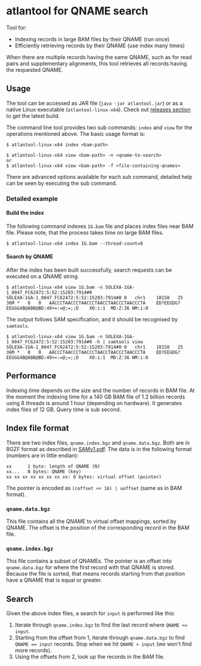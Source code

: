 # atlantool for QNAME search

Tool for:

* Indexing records in large BAM files by their QNAME (run once)
* Efficiently retrieving records by their QNAME (use index many times)

When there are multiple records having the same QNAME, such as for read pairs and supplementary alignments, this tool retrieves all records having the requested QNAME.

## Usage

The tool can be accessed as JAR file (`java -jar atlantool.jar`) or as a 
native Linux executable (`atlantool-linux-x64`). 
Check out [releases section] to get the latest build.

The command line tool provides two sub commands: `index` and `view` for the operations
mentioned above. The basic usage format is:
```
$ atlantool-linux-x64 index <bam-path>

$ atlantool-linux-x64 view <bam-path> -n <qname-to-search>
or
$ atlantool-linux-x64 view <bam-path> -f <file-containing-qnames>
```

There are advanced options available for each sub command, detailed help
can be seen by executing the sub command.

### Detailed example
#### Build the index

The following command indexes `1G.bam` file and places index files near BAM file. Please note, that the process takes time on large BAM files.
```shell script
$ atlantool-linux-x64 index 1G.bam --thread-count=8
```

#### Search by QNAME

After the index has been built successfully, search requests can be executed on a QNAME string.
```shell script
$ atlantool-linux-x64 view 1G.bam -n SOLEXA-1GA-1_0047_FC62472:5:52:15203:7914#0
SOLEXA-1GA-1_0047_FC62472:5:52:15203:7914#0	0	chr1	10158	25	36M	*	0	0	AACCCTAACCCTAACCCTAACCTAACCCTAACCCTA	ED?EEGDG?EEGGG4B@ABB@BD:49+=:=@;=;;D	X0:i:1	MD:Z:36	NM:i:0
```

The output follows SAM specification, and it should be recognised by `samtools`.
```shell script
$ atlantool-linux-x64 view 1G.bam -n SOLEXA-1GA-1_0047_FC62472:5:52:15203:7914#0 -h | samtools view
SOLEXA-1GA-1_0047_FC62472:5:52:15203:7914#0	0	chr1	10158	25	36M	*	0	0	AACCCTAACCCTAACCCTAACCTAACCCTAACCCTA	ED?EEGDG?EEGGG4B@ABB@BD:49+=:=@;=;;D	X0:i:1	MD:Z:36	NM:i:0
```

## Performance

Indexing time depends on the size and the number of records in BAM file.
At the moment the indexing time for a 140 GB BAM file of 1.2 billion records using 8 threads is around 1 hour (depending on hardware).
It generates index files of 12 GB. Query time is sub second.

## Index file format

There are two index files, `qname.index.bgz` and `qname.data.bgz`.
Both are in BGZF format as described in [SAMv1.pdf].
The data is in the following format (numbers are in little endian):

```
xx      1 byte: length of QNAME (N)
xx...   N bytes: QNAME (key)
xx xx xx xx xx xx xx xx: 8 bytes: virtual offset (pointer)
```

The pointer is encoded as `(coffset << 16) | uoffset` (same as in BAM format).

### `qname.data.bgz`

This file contains all the QNAME to virtual offset mappings, sorted by QNAME.
The offset is the position of the corresponding record in the BAM file.

### `qname.index.bgz`

This file contains a subset of QNAMEs. The pointer is an offset into
`qname.data.bgz` for where the first record with that QNAME is stored. Because
the file is sorted, that means records starting from that position have
a QNAME that is equal or greater.

## Search

Given the above index files, a search for `input` is performed like this:

1. Iterate through `qname.index.bgz` to find the last record where `QNAME <= input`.
2. Starting from the offset from 1, iterate through `qname.data.bgz` to find `QNAME == input` records.
   Stop when we hit `QNAME > input` (we won't find more records).
3. Using the offsets from 2, look up the records in the BAM file.


[SAMv1.pdf]: http://samtools.github.io/hts-specs/SAMv1.pdf
[releases section]: https://github.com/VCCRI/atlantool/releases
